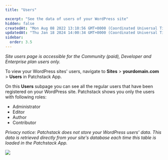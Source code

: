 ```yaml
---
title: "Users"

excerpt: "See the data of users of your WordPress site"
hidden: false
createdAt: "Mon Aug 08 2022 13:10:56 GMT+0000 (Coordinated Universal Time)"
updatedAt: "Thu Jan 18 2024 14:00:34 GMT+0000 (Coordinated Universal Time)"
sidebar:
  order: 3.5
---
```

_Site users page is accessible for the Community (paid), Developer and Enterprise plan users only._


To view your WordPress sites' users, navigate to **Sites** > **yourdomain.com** > **Users** in Patchstack App.


On this **Users** subpage you can see all the regular users that have been registered on your WordPress site.
Patchstack shows you only the users with following roles:
<ul><li>
Administrator</li>
<li>Editor</li>
<li>Author</li>
<li>Contributor</li>
</ul>

_Privacy notice: Patchstack does not store your WordPress users' data. This data is retrieved directly from your site's database each time this table is loaded in the Patchstack App._

![](@images/patchstack-site-users.png)


